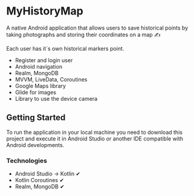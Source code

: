 # MyHistoryMap

A native Android application that allows users to save historical points by taking photographs and storing their coordinates on a map ✍

Each user has it`s own historical markers point.

* Register and login user
* Android navigation
* Realm, MongoDB
* MVVM, LiveData, Coroutines
* Google Maps library
* Glide for images
* Library to use the device camera


## Getting Started

To run the application in your local machine you need to download this project and execute it in Android Studio or another IDE compatible with Android developments.

### Technologies

* Android Studio → Kotlin ✔
* Kotlin Coroutines ✔
* Realm, MongoDB ✔
